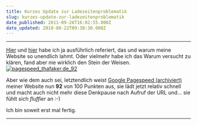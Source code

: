 ```yaml
---
title: Kurzes Update zur Ladezeitenproblematik
slug: kurzes-update-zur-ladezeitenproblematik
date_published: 2011-09-26T16:02:55.000Z
date_updated: 2018-08-22T09:38:30.000Z
---
```


---

[Hier](__GHOST_URL__/wordpress-datenbank-optimieren-mysql-plugins-queries/) und [hier](__GHOST_URL__/was-tun-sprach-zeus/) habe ich ja ausführlich referiert, das und warum meine Website so unendlich lahmt. Oder vielmehr habe ich das Warum versucht zu klären, fand aber nie wirklich den Stein der Weisen.
[![pagespeed_thafaker.de_92](//picdump.thafaker.de/2011/09/pagespeed_thafaker.de_92-580x128.png)](http://picdump.thafaker.de/2011/09/pagespeed_thafaker.de_92.png)

Aber wie dem auch sei, letztendlich weist [Google Pagespeed (archiviert)](http://web.archive.org/web/20110927005423/http://www.pagespeed.googlelabs.com:80/pagespeed/) meiner Website nun **92** von 100 Punkten aus, sie lädt jetzt relativ schnell und macht auch nicht mehr diese Denkpause nach Aufruf der URL und... sie fühlt sich *fluffier* an :-)

Ich bin soweit erst mal fertig.

---

